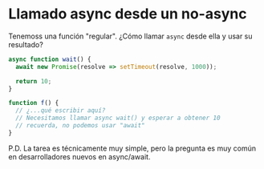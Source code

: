 
# Llamado async desde un no-async

Tenemoss una función "regular". ¿Cómo llamar `async` desde ella y usar su resultado?

```js
async function wait() {
  await new Promise(resolve => setTimeout(resolve, 1000));

  return 10;
}

function f() {
  // ¿...qué escribir aquí?
  // Necesitamos llamar async wait() y esperar a obtener 10
  // recuerda, no podemos usar "await"
}
```

P.D. La tarea es técnicamente muy simple, pero la pregunta es muy común en desarrolladores nuevos en async/await.
